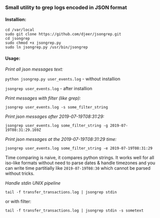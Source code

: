 ### Small utility to grep logs encoded in JSON format


#### Installion:
```
cd /var/local
sudo git clone https://github.com/djeer/jsongrep.git
cd jsongrep
sudo chmod +x jsongrep.py
sudo ln jsongrep.py /usr/bin/jsongrep
```


#### Usage:

_Print all json messages text:_

`python jsongrep.py user_events.log` - without installion
 
`jsongrep user_events.log` - after installion


_Print messages with filter (like grep):_

`jsongrep user_events.log -s some_filter_string`

_Print json messages after 2019-07-19T08:31:29:_

`jsongrep user_events.log some_filter_string -g 2019-07-19T08:31:29.169Z `

_Print json messages at the 2019-07-19T08:31:29 time:_

`jsongrep user_events.log some_filter_string -e 2019-07-19T08:31:29 `


Time comparing is naive, it compares python strings. It works well for all iso-like formats without need to parse dates & handle timezones and you can write time partitially like `2019-07-19T08:30` which cannot be parsed without tricks.  

_Handle stdin UNIX pipeline_

`tail -f transfer_transactions.log | jsongrep stdin`

or with filter:

`tail -f transfer_transactions.log | jsongrep stdin -s sometext`
